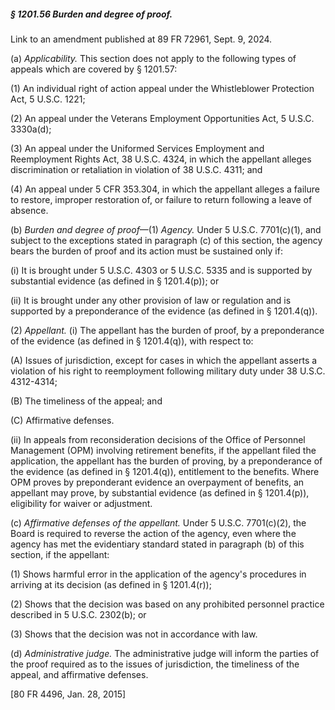 ##### § 1201.56 Burden and degree of proof. #####

Link to an amendment published at 89 FR 72961, Sept. 9, 2024.

(a) *Applicability.* This section does not apply to the following types of appeals which are covered by § 1201.57:

(1) An individual right of action appeal under the Whistleblower Protection Act, 5 U.S.C. 1221;

(2) An appeal under the Veterans Employment Opportunities Act, 5 U.S.C. 3330a(d);

(3) An appeal under the Uniformed Services Employment and Reemployment Rights Act, 38 U.S.C. 4324, in which the appellant alleges discrimination or retaliation in violation of 38 U.S.C. 4311; and

(4) An appeal under 5 CFR 353.304, in which the appellant alleges a failure to restore, improper restoration of, or failure to return following a leave of absence.

(b) *Burden and degree of proof*—(1) *Agency.* Under 5 U.S.C. 7701(c)(1), and subject to the exceptions stated in paragraph (c) of this section, the agency bears the burden of proof and its action must be sustained only if:

(i) It is brought under 5 U.S.C. 4303 or 5 U.S.C. 5335 and is supported by substantial evidence (as defined in § 1201.4(p)); or

(ii) It is brought under any other provision of law or regulation and is supported by a preponderance of the evidence (as defined in § 1201.4(q)).

(2) *Appellant.* (i) The appellant has the burden of proof, by a preponderance of the evidence (as defined in § 1201.4(q)), with respect to:

(A) Issues of jurisdiction, except for cases in which the appellant asserts a violation of his right to reemployment following military duty under 38 U.S.C. 4312-4314;

(B) The timeliness of the appeal; and

(C) Affirmative defenses.

(ii) In appeals from reconsideration decisions of the Office of Personnel Management (OPM) involving retirement benefits, if the appellant filed the application, the appellant has the burden of proving, by a preponderance of the evidence (as defined in § 1201.4(q)), entitlement to the benefits. Where OPM proves by preponderant evidence an overpayment of benefits, an appellant may prove, by substantial evidence (as defined in § 1201.4(p)), eligibility for waiver or adjustment.

(c) *Affirmative defenses of the appellant.* Under 5 U.S.C. 7701(c)(2), the Board is required to reverse the action of the agency, even where the agency has met the evidentiary standard stated in paragraph (b) of this section, if the appellant:

(1) Shows harmful error in the application of the agency's procedures in arriving at its decision (as defined in § 1201.4(r));

(2) Shows that the decision was based on any prohibited personnel practice described in 5 U.S.C. 2302(b); or

(3) Shows that the decision was not in accordance with law.

(d) *Administrative judge.* The administrative judge will inform the parties of the proof required as to the issues of jurisdiction, the timeliness of the appeal, and affirmative defenses.

[80 FR 4496, Jan. 28, 2015]